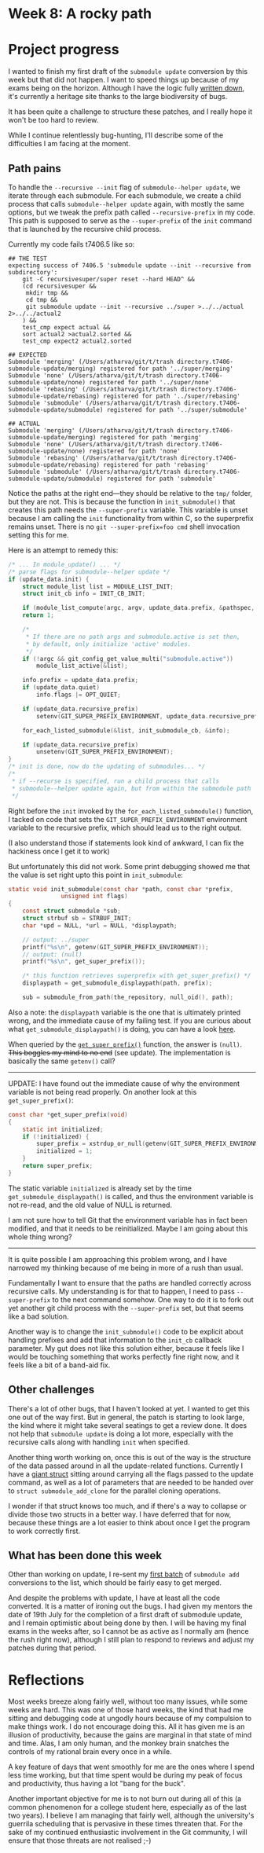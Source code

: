 # Week 8: A rocky path

# Project progress

I wanted to finish my first draft of the `submodule update` conversion by this week but that did not happen. I want to speed things up because of my exams being on the horizon. Although I have the logic fully [written down](https://github.com/tfidfwastaken/git/commits/submodule-helper-update-1), it's currently a heritage site thanks to the large biodiversity of bugs.

It has been quite a challenge to structure these patches, and I really hope it won't be too hard to review.

While I continue relentlessly bug-hunting, I'll describe some of the difficulties I am facing at the moment.

## Path pains

To handle the `--recursive --init` flag of `submodule--helper update`, we iterate through each submodule. For each submodule, we create a child process that calls `submodule--helper update` again, with mostly the same options, but we tweak the prefix path called `--recursive-prefix` in my code. This path is supposed to serve as the `--super-prefix` of the `init` command that is launched by the recursive child process.

Currently my code fails t7406.5 like so:

```
## THE TEST
expecting success of 7406.5 'submodule update --init --recursive from subdirectory':
	git -C recursivesuper/super reset --hard HEAD^ &&
	(cd recursivesuper &&
	 mkdir tmp &&
	 cd tmp &&
	 git submodule update --init --recursive ../super >../../actual 2>../../actual2
	) &&
	test_cmp expect actual &&
	sort actual2 >actual2.sorted &&
	test_cmp expect2 actual2.sorted

## EXPECTED
Submodule 'merging' (/Users/atharva/git/t/trash directory.t7406-submodule-update/merging) registered for path '../super/merging'
Submodule 'none' (/Users/atharva/git/t/trash directory.t7406-submodule-update/none) registered for path '../super/none'
Submodule 'rebasing' (/Users/atharva/git/t/trash directory.t7406-submodule-update/rebasing) registered for path '../super/rebasing'
Submodule 'submodule' (/Users/atharva/git/t/trash directory.t7406-submodule-update/submodule) registered for path '../super/submodule'

## ACTUAL
Submodule 'merging' (/Users/atharva/git/t/trash directory.t7406-submodule-update/merging) registered for path 'merging'
Submodule 'none' (/Users/atharva/git/t/trash directory.t7406-submodule-update/none) registered for path 'none'
Submodule 'rebasing' (/Users/atharva/git/t/trash directory.t7406-submodule-update/rebasing) registered for path 'rebasing'
Submodule 'submodule' (/Users/atharva/git/t/trash directory.t7406-submodule-update/submodule) registered for path 'submodule'
```

Notice the paths at the right end—they should be relative to the `tmp/` folder, but they are not. This is because the function in `init_submodule()` that creates this path needs the `--super-prefix` variable. This variable is unset because I am calling the `init` functionality from within C, so the superprefix remains unset. There is no `git --super-prefix=foo cmd` shell invocation setting this for me.

Here is an attempt to remedy this:

```c
/* ... In module_update() ... */
/* parse flags for submodule--helper update */
if (update_data.init) {
    struct module_list list = MODULE_LIST_INIT;
    struct init_cb info = INIT_CB_INIT;

    if (module_list_compute(argc, argv, update_data.prefix, &pathspec, &list) < 0)
    return 1;

    /*
     * If there are no path args and submodule.active is set then,
     * by default, only initialize 'active' modules.
     */
    if (!argc && git_config_get_value_multi("submodule.active"))
        module_list_active(&list);

    info.prefix = update_data.prefix;
    if (update_data.quiet)
        info.flags |= OPT_QUIET;

    if (update_data.recursive_prefix)
        setenv(GIT_SUPER_PREFIX_ENVIRONMENT, update_data.recursive_prefix, 1);

    for_each_listed_submodule(&list, init_submodule_cb, &info);

    if (update_data.recursive_prefix)
        unsetenv(GIT_SUPER_PREFIX_ENVIRONMENT);
}
/* init is done, now do the updating of submodules... */
/*
 * if --recurse is specified, run a child process that calls
 * submodule--helper update again, but from within the submodule path
 */
```

Right before the `init` invoked by the `for_each_listed_submodule()` function, I tacked on code that sets the `GIT_SUPER_PREFIX_ENVIRONMENT` environment variable to the recursive prefix, which should lead us to the right output.

(I also understand those if statements look kind of awkward, I can fix the hackiness once I get it to work)

But unfortunately this did not work. Some print debugging showed me that the value is set right upto this point in `init_submodule`:

```c
static void init_submodule(const char *path, const char *prefix,
			   unsigned int flags)
{
	const struct submodule *sub;
	struct strbuf sb = STRBUF_INIT;
	char *upd = NULL, *url = NULL, *displaypath;

	// output: ../super
	printf("%s\n", getenv(GIT_SUPER_PREFIX_ENVIRONMENT));
	// output: (null)
	printf("%s\n", get_super_prefix());

	/* this function retrieves superprefix with get_super_prefix() */
	displaypath = get_submodule_displaypath(path, prefix);

	sub = submodule_from_path(the_repository, null_oid(), path);

```

Also a note: the `displaypath` variable is the one that is ultimately printed wrong, and the immediate cause of my failing test. If you are curious about what `get_submodule_displaypath()` is doing, you can have a look [here](https://github.com/git/git/blob/211eca0895794362184da2be2a2d812d070719d3/builtin/submodule--helper.c#L253-L271).

When queried by the [`get_super_prefix()`](https://github.com/gitgitgadget/git/blob/d486ca60a51c9cb1fe068803c3f540724e95e83a/environment.c#L237-L245) function, the answer is `(null)`. ~~This boggles my mind to no end~~ (see update). The implementation is basically the same `getenv()` call?

---

UPDATE: I have found out the immediate cause of why the environment variable is not being read properly. On another look at this `get_super_prefix()`:
```c
const char *get_super_prefix(void)
{
	static int initialized;
	if (!initialized) {
		super_prefix = xstrdup_or_null(getenv(GIT_SUPER_PREFIX_ENVIRONMENT));
		initialized = 1;
	}
	return super_prefix;
}
```

The static variable `initialized` is already set by the time `get_submodule_displaypath()` is called, and thus the environment variable is not re-read, and the old value of NULL is returned.

I am not sure how to tell Git that the environment variable has in fact been modified, and that it needs to be reinitialized. Maybe I am going about this whole thing wrong?

---

It is quite possible I am approaching this problem wrong, and I have narrowed my thinking because of me being in more of a rush than usual.

Fundamentally I want to ensure that the paths are handled correctly across recursive calls. My understanding is for that to happen, I need to pass `--super-prefix` to the next command somehow. One way to do it is to fork out yet another git child process with the `--super-prefix` set, but that seems like a bad solution.

Another way is to change the `init_submodule()` code to be explicit about handling prefixes and add that information to the `init_cb` callback parameter. My gut does not like this solution either, because it feels like I would be touching something that works perfectly fine right now, and it feels like a bit of a band-aid fix.

## Other challenges

There's a lot of other bugs, that I haven't looked at yet. I wanted to get this one out of the way first. But in general, the patch is starting to look large, the kind where it might take several seatings to get a review done. It does not help that `submodule update` is doing a lot more, especially with the recursive calls along with handling `init` when specified.

Another thing worth working on, once this is out of the way is the structure of the data passed around in all the update-related functions. Currently I have a [giant struct](https://github.com/tfidfwastaken/git/blob/09dcb05c4035dba46aaaa62cd1f03fc271067cde/builtin/submodule--helper.c#L2044-L2077) sitting around carrying all the flags passed to the update command, as well as a lot of parameters that are needed to be handed over to `struct submodule_add_clone` for the parallel cloning operations.

I wonder if that struct knows too much, and if there's a way to collapse or divide those two structs in a better way. I have deferred that for now, because these things are a lot easier to think about once I get the program to work correctly first.

## What has been done this week

Other than working on update, I re-sent my [first batch](https://lore.kernel.org/git/20210710074801.19917-1-raykar.ath@gmail.com/) of `submodule add` conversions to the list, which should be fairly easy to get merged.

And despite the problems with update, I have at least all the code converted. It is a matter of ironing out the bugs. I had given my mentors the date of 19th July for the completion of a first draft of submodule update, and I remain optimistic about being done by then. I will be having my final exams in the weeks after, so I cannot be as active as I normally am (hence the rush right now), although I still plan to respond to reviews and adjust my patches during that period.

# Reflections

Most weeks breeze along fairly well, without too many issues, while some weeks are hard. This was one of those hard weeks, the kind that had me sitting and debugging code at ungodly hours because of my compulsion to make things work. I do not encourage doing this. All it has given me is an illusion of productivity, because the gains are marginal in that state of mind and time. Alas, I am only human, and the monkey brain snatches the controls of my rational brain every once in a while.

A key feature of days that went smoothly for me are the ones where I spend less time working, but that time spent would be during my peak of focus and productivity, thus having a lot "bang for the buck".

Another important objective for me is to not burn out during all of this (a common phenomenon for a college student here, especially as of the last two years). I believe I am managing that fairly well, although the university's guerrila scheduling that is pervasive in these times threaten that. For the sake of my continued enthusiastic involvement in the Git community, I will ensure that those threats are not realised ;-)

